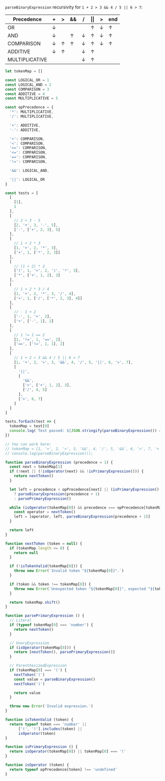 `parseBinaryExpression` recursivity for `1 + 2 > 3 && 4 / 5 || 6 > 7`:

| **Precedence**    |    +    |     >     |    &&     |  /      |     \|\|   |     >    |   end  |
| ---               |---      |---         |---       |---     |---        |---       | ---    |
| OR                | &#8595;  |          |           |         | &#8593;  | &#8595;  | &#8593; |
| AND               | &#8595;  |          | &#8593;  | &#8595;  | &#8593;  | &#8595;  | &#8593; |
| COMPARISON        | &#8595;  | &#8593;  | &#8593;  | &#8595;  | &#8593;  | &#8595;  | &#8593; |
| ADDITIVE          | &#8595;  | &#8593;  |           | &#8595;  | &#8593; |          |       |
| MULTIPLICATIVE    |          |          |           | &#8595;  | &#8593;  |         |       |

```js
let tokenMap = []

const LOGICAL_OR = 1
const LOGICAL_AND = 2
const COMPARISON = 3
const ADDITIVE = 4
const MULTIPLICATIVE = 5

const opPrecedence = {
  '*': MULTIPLICATIVE,
  '/': MULTIPLICATIVE,

  '+': ADDITIVE,
  '-': ADDITIVE,

  '>': COMPARISON,
  '<': COMPARISON,
  '>=': COMPARISON,
  '<=': COMPARISON,
  '==': COMPARISON,
  '!=': COMPARISON,

  '&&': LOGICAL_AND,

  '||': LOGICAL_OR
}

const tests = [
  [
    [1],
    1
  ],
  [
    // 2 + 3 - 5
    [2, '+', 3, '-', 5],
    ['-', ['+', 2, 3], 5]
  ],
  [
    // 1 + 2 * 3
    [1, '+', 2, '*', 3],
    ['+', 1, ['*', 2, 3]]
  ],
  [
    // (1 + 2) * 3
    ['(', 1, '+', 2, ')', '*', 3],
    ['*', ['+', 1, 2], 3]
  ],
  [
    // 1 + 2 * 3 / 4
    [1, '+', 2, '*', 3, '/', 4],
    ['+', 1, ['/', ['*', 2, 3], 4]]
  ],
  [
    // - 1 + 2
    ['-', 1, '+', 2],
    ['+', ['-', 1], 2]
  ],
  [
    // 1 != 1 == 2
    [1, '!=', 1, '==', 2],
    ['==', ['!=', 1, 1], 2]
  ],
  [
    // 1 + 2 > 3 && 4 / 5 || 6 > 7
    [1, '+', 2, '>', 3, '&&', 4, '/', 5, '||', 6, '>', 7],
    [
      '||',
      [
        '&&',
        ['>', ['+', 1, 2], 3],
        ['/', 4, 5]
      ],
      ['>', 6, 7]
    ]
  ]
]

tests.forEach(test => {
  tokenMap = test[0]
  console.log(`Test passed: ${JSON.stringify(parseBinaryExpression()) === JSON.stringify(test[1])}`)
})

// You can work here:
// tokenMap = [1, '+', 2, '>', 3, '&&', 4, '/', 5, '&&', 6, '>', 7, '+', 8]
// console.log(parseBinaryExpression());

function parseBinaryExpression (precedence = 1) {
  const next = tokenMap[1]
  if (!next || (!isOperator(next) && !isPrimaryExpression())) {
    return nextToken()
  }

  let left = precedence < opPrecedence[next] || (isPrimaryExpression() && precedence < MULTIPLICATIVE)
    ? parseBinaryExpression(precedence + 1)
    : parsePrimaryExpression()

  while (isOperator(tokenMap[0]) && precedence === opPrecedence[tokenMap[0]]) {
    const operator = nextToken()
    left = [operator, left, parseBinaryExpression(precedence + 1)]
  }

  return left
}

function nextToken (token = null) {
  if (tokenMap.length <= 0) {
    return null
  }

  if (!isTokenValid(tokenMap[0])) {
    throw new Error(`Invalid token "${tokenMap[0]}".`)
  }

  if (token && token !== tokenMap[0]) {
    throw new Error(`Unexpected token "${tokenMap[0]}", expected "${token}".`)
  }

  return tokenMap.shift()
}

function parsePrimaryExpression () {
  // Literal
  if (typeof tokenMap[0] === 'number') {
    return nextToken()
  }

  // UnaryExpression
  if (isOperator(tokenMap[0])) {
    return [nextToken(), parsePrimaryExpression()]
  }

  // ParenthesizedExpression
  if (tokenMap[0] === '(') {
    nextToken('(')
    const value = parseBinaryExpression()
    nextToken(')')

    return value
  }

  throw new Error('Invalid expression.')
}

function isTokenValid (token) {
  return typeof token === 'number' ||
      ['(', ')'].includes(token) ||
      isOperator(token)
}

function isPrimaryExpression () {
  return isOperator(tokenMap[0]) || tokenMap[0] === '('
}

function isOperator (token) {
  return typeof opPrecedence[token] !== 'undefined'
}
```